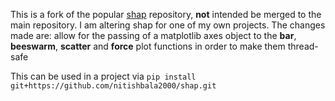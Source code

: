 This is a fork of the popular [shap](https://github.com/slundberg/shap/) repository, **not** intended
be merged to the main repository. I am altering shap for one of my own projects. The changes made are: 
allow for the passing of a matplotlib axes object to the **bar**, **beeswarm**, **scatter** and **force** plot functions
in order to make them thread-safe

This can be used in a project via `pip install git+https://github.com/nitishbala2000/shap.git`